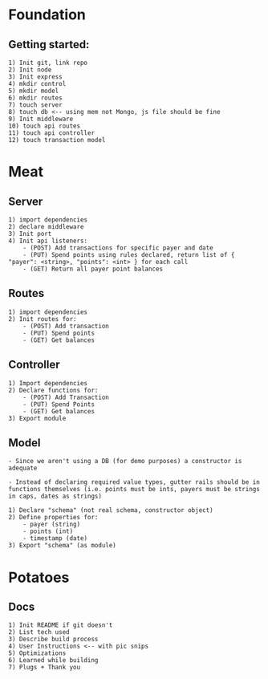# Foundation

## Getting started: 
    1) Init git, link repo
    2) Init node
    3) Init express
    4) mkdir control
    5) mkdir model
    6) mkdir routes
    7) touch server
    8) touch db <-- using mem not Mongo, js file should be fine
    9) Init middleware
    10) touch api routes
    11) touch api controller
    12) touch transaction model


# Meat

## Server
    1) import dependencies
    2) declare middleware
    3) Init port
    4) Init api listeners: 
        - (POST) Add transactions for specific payer and date
        - (PUT) Spend points using rules declared, return list of { "payer": <string>, "points": <int> } for each call
        - (GET) Return all payer point balances

## Routes
    1) import dependencies
    2) Init routes for: 
        - (POST) Add transaction
        - (PUT) Spend points
        - (GET) Get balances

## Controller
    1) Import dependencies
    2) Declare functions for: 
        - (POST) Add Transaction
        - (PUT) Spend Points
        - (GET) Get balances
    3) Export module

## Model
    - Since we aren't using a DB (for demo purposes) a constructor is adequate

    - Instead of declaring required value types, gutter rails should be in functions themselves (i.e. points must be ints, payers must be strings in caps, dates as strings)

    1) Declare "schema" (not real schema, constructor object)
    2) Define properties for: 
        - payer (string)
        - points (int)
        - timestamp (date)
    3) Export "schema" (as module)

# Potatoes

## Docs
    1) Init README if git doesn't
    2) List tech used
    3) Describe build process
    4) User Instructions <-- with pic snips
    5) Optimizations
    6) Learned while building
    7) Plugs + Thank you

